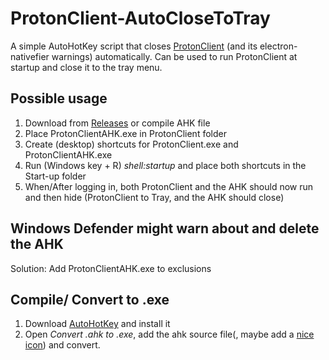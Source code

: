 # ProtonClient-AutoCloseToTray
 A simple AutoHotKey script that closes [ProtonClient](https://github.com/steccas/ProtonClient) (and its electron-nativefier warnings) automatically. Can be used to run ProtonClient at startup and close it to the tray menu.

## Possible usage
 1. Download from [Releases](https://github.com/Nive9/ProtonClient-AutoCloseToTray/releases) or compile AHK file
 2. Place ProtonClientAHK.exe in ProtonClient folder
 3. Create (desktop) shortcuts for ProtonClient.exe and ProtonClientAHK.exe
 4. Run (Windows key + R) _shell:startup_ and place both shortcuts in the Start-up folder
 5. When/After logging in, both ProtonClient and the AHK should now run and then hide (ProtonClient to Tray, and the AHK should close)

## Windows Defender might warn about and delete the AHK
Solution: Add ProtonClientAHK.exe to exclusions

## Compile/ Convert to .exe
 1. Download [AutoHotKey](https://www.autohotkey.com/) and install it
 2. Open _Convert .ahk to .exe_, add the ahk source file(, maybe add a [nice](https://github.com/ProtonMail/proton-mail-android/blob/release/app/src/main/ic_launcher-web.png) [icon](https://github.com/ProtonMail/proton-mail-android/blob/release/app/src/beta/ic_launcher-web.png)) and convert.